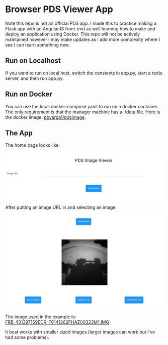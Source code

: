 # Browser PDS Viewer App

Note this repo is not an official PDS app. I made this to practice making a
Flask app with an AngularJS front-end as well learning how to make and deploy an
application using Docker. This repo will not be actively maintained however I
may make updates as I add more complexity where I see I can learn something new.

## Run on Localhost
If you want to run on local host, switch the constants in app.py, start a redis
server, and then run app.py.

## Run on Docker
You can use the local docker-compose.yaml to run on a docker container. The only
requirement is that the manager machine has a ./data file. Here is the docker
image: [pbvarga1/pdsimage](https://hub.docker.com/r/pbvarga1/pdsimage/).

## The App

The home page looks like:

![home page](home.PNG)

After putting an image URL in and selecting an image:

![image loaded](image_loaded.PNG)

The image used in the example is: [FRB_431397159EDR_F0141262FHAZ00323M1.IMG](
https://pds-imaging.jpl.nasa.gov/data/msl/MSLHAZ_0XXX/DATA/SOL00382/FRB_431397159EDR_F0141262FHAZ00323M1.IMG)

It best works with smaller sized images (larger images can work but I've had
some problems).
